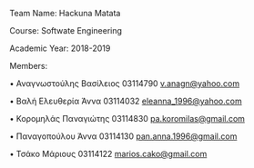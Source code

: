 Team Name: Hackuna Matata

Course: Softwate Engineering

Academic Year: 2018-2019

Members:

• Αναγνωστούλης Βασίλειος 03114790 v.anagn@yahoo.com

• Βαλή Ελευθερία Άννα 03114032 eleanna_1996@yahoo.com

• Κορομηλάς Παναγιώτης 03114830 pa.koromilas@gmail.com

• Παναγοπούλου Άννα 03114130 pan.anna.1996@gmail.com

• Τσάκο Μάριους 03114122 marios.cako@gmail.com
